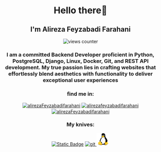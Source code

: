 <h1 align="center">Hello there👋</h1>
<h2 align="center">I'm Alireza Feyzabadi Farahani</h2>
<div id="views counter" align=center>
  <img src="https://komarev.com/ghpvc/?username=arfa79&style=flat&color=green" width="120" alt="views counter"/>
<div>
<h3 align="center">I am a committed Backend Developer proficient in Python, PostgreSQL, Django, Linux, Docker, Git, and REST API development. My true passion lies in crafting websites that effortlessly blend aesthetics with functionality to deliver exceptional user experiences</h3>
<h3 align="center">find me in:</h3>
<p align="center">
<a href="https://twitter.com/arfa79_" target="blank"><img align="center" src="https://raw.githubusercontent.com/rahuldkjain/github-profile-readme-generator/master/src/images/icons/Social/twitter.svg" alt="alirezaFeyzabadifarahani" height="30" width="40" /></a>
<a href="https://www.linkedin.com/in/alireza-feyzabadi-farahani/" target="blank"><img align="center" src="https://raw.githubusercontent.com/rahuldkjain/github-profile-readme-generator/master/src/images/icons/Social/linked-in-alt.svg" alt="alirezafeyzabadifarahani" height="30" width="40" /></a>
<a href="https://instagram.com/arfa_79" target="blank"><img align="center" src="https://raw.githubusercontent.com/rahuldkjain/github-profile-readme-generator/master/src/images/icons/Social/instagram.svg" alt="alirezaFeyzabadifarahani" height="30" width="40" /></a>
</p>

<h3 align="center">My knives:</h3>
<p align="center"> <a href="https://www.w3schools.com/python/" target="_blank" rel="noreferrer"><img alt="Static Badge" src="https://www.vectorlogo.zone/logos/python/python-icon.svg" alt="linux" width="40" height="40"/></a> <a href="https://git-scm.com/" target="_blank" rel="noreferrer"> <img src="https://www.vectorlogo.zone/logos/git-scm/git-scm-icon.svg" alt="git" width="40" height="40"/> </a> <a href="https://www.linux.org/" target="_blank" rel="noreferrer"> <img src="https://raw.githubusercontent.com/devicons/devicon/master/icons/linux/linux-original.svg" alt="linux" width="40" height="40"/> </a> </p>
